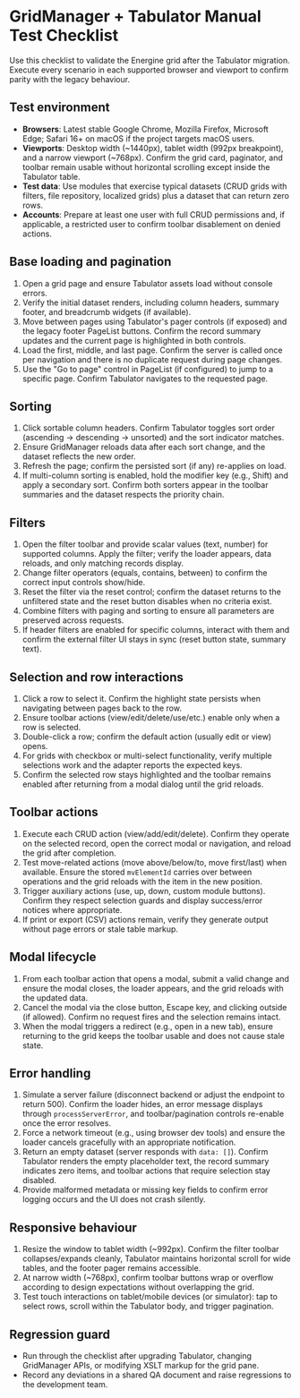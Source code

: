 # GridManager + Tabulator Manual Test Checklist

Use this checklist to validate the Energine grid after the Tabulator migration. Execute every scenario in each supported browser and viewport to confirm parity with the legacy behaviour.

## Test environment
- **Browsers**: Latest stable Google Chrome, Mozilla Firefox, Microsoft Edge; Safari 16+ on macOS if the project targets macOS users.
- **Viewports**: Desktop width (~1440px), tablet width (992px breakpoint), and a narrow viewport (~768px). Confirm the grid card, paginator, and toolbar remain usable without horizontal scrolling except inside the Tabulator table.
- **Test data**: Use modules that exercise typical datasets (CRUD grids with filters, file repository, localized grids) plus a dataset that can return zero rows.
- **Accounts**: Prepare at least one user with full CRUD permissions and, if applicable, a restricted user to confirm toolbar disablement on denied actions.

## Base loading and pagination
1. Open a grid page and ensure Tabulator assets load without console errors.
2. Verify the initial dataset renders, including column headers, summary footer, and breadcrumb widgets (if available).
3. Move between pages using Tabulator's pager controls (if exposed) and the legacy footer PageList buttons. Confirm the record summary updates and the current page is highlighted in both controls.
4. Load the first, middle, and last page. Confirm the server is called once per navigation and there is no duplicate request during page changes.
5. Use the "Go to page" control in PageList (if configured) to jump to a specific page. Confirm Tabulator navigates to the requested page.

## Sorting
1. Click sortable column headers. Confirm Tabulator toggles sort order (ascending → descending → unsorted) and the sort indicator matches.
2. Ensure GridManager reloads data after each sort change, and the dataset reflects the new order.
3. Refresh the page; confirm the persisted sort (if any) re-applies on load.
4. If multi-column sorting is enabled, hold the modifier key (e.g., Shift) and apply a secondary sort. Confirm both sorters appear in the toolbar summaries and the dataset respects the priority chain.

## Filters
1. Open the filter toolbar and provide scalar values (text, number) for supported columns. Apply the filter; verify the loader appears, data reloads, and only matching records display.
2. Change filter operators (equals, contains, between) to confirm the correct input controls show/hide.
3. Reset the filter via the reset control; confirm the dataset returns to the unfiltered state and the reset button disables when no criteria exist.
4. Combine filters with paging and sorting to ensure all parameters are preserved across requests.
5. If header filters are enabled for specific columns, interact with them and confirm the external filter UI stays in sync (reset button state, summary text).

## Selection and row interactions
1. Click a row to select it. Confirm the highlight state persists when navigating between pages back to the row.
2. Ensure toolbar actions (view/edit/delete/use/etc.) enable only when a row is selected.
3. Double-click a row; confirm the default action (usually edit or view) opens.
4. For grids with checkbox or multi-select functionality, verify multiple selections work and the adapter reports the expected keys.
5. Confirm the selected row stays highlighted and the toolbar remains enabled after returning from a modal dialog until the grid reloads.

## Toolbar actions
1. Execute each CRUD action (view/add/edit/delete). Confirm they operate on the selected record, open the correct modal or navigation, and reload the grid after completion.
2. Test move-related actions (move above/below/to, move first/last) when available. Ensure the stored `mvElementId` carries over between operations and the grid reloads with the item in the new position.
3. Trigger auxiliary actions (use, up, down, custom module buttons). Confirm they respect selection guards and display success/error notices where appropriate.
4. If print or export (CSV) actions remain, verify they generate output without page errors or stale table markup.

## Modal lifecycle
1. From each toolbar action that opens a modal, submit a valid change and ensure the modal closes, the loader appears, and the grid reloads with the updated data.
2. Cancel the modal via the close button, Escape key, and clicking outside (if allowed). Confirm no request fires and the selection remains intact.
3. When the modal triggers a redirect (e.g., open in a new tab), ensure returning to the grid keeps the toolbar usable and does not cause stale state.

## Error handling
1. Simulate a server failure (disconnect backend or adjust the endpoint to return 500). Confirm the loader hides, an error message displays through `processServerError`, and toolbar/pagination controls re-enable once the error resolves.
2. Force a network timeout (e.g., using browser dev tools) and ensure the loader cancels gracefully with an appropriate notification.
3. Return an empty dataset (server responds with `data: []`). Confirm Tabulator renders the empty placeholder text, the record summary indicates zero items, and toolbar actions that require selection stay disabled.
4. Provide malformed metadata or missing key fields to confirm error logging occurs and the UI does not crash silently.

## Responsive behaviour
1. Resize the window to tablet width (~992px). Confirm the filter toolbar collapses/expands cleanly, Tabulator maintains horizontal scroll for wide tables, and the footer pager remains accessible.
2. At narrow width (~768px), confirm toolbar buttons wrap or overflow according to design expectations without overlapping the grid.
3. Test touch interactions on tablet/mobile devices (or simulator): tap to select rows, scroll within the Tabulator body, and trigger pagination.

## Regression guard
- Run through the checklist after upgrading Tabulator, changing GridManager APIs, or modifying XSLT markup for the grid pane.
- Record any deviations in a shared QA document and raise regressions to the development team.

